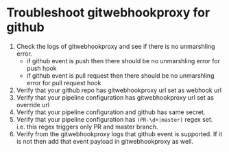 # Troubleshoot gitwebhookproxy for github

1. Check the logs of gitwebhookproxy and see if there is no unmarshling error.
    - if github event is push then there should be no unmarshling error for push hook
    - if github event is pull request then there should be no unmarshling error for pull request hook
2. Verify that your github repo has gitwebhookproxy url set as webhook url
3. Verify that your pipeline configuration has gitwebhookproxy url set as override url
4. Verify that your pipeline configuration and github has same secret.
5. Verify that your pipeline configuration has `(PR-\d+|master)` regex set. i.e. this regex triggers only PR and master branch.
6. Verify from the gitwebhookproxy logs that github event is supported. If it is not then add that event payload in gitwebhookproxy as well.